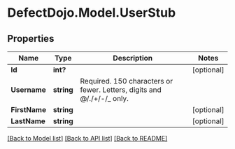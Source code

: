 # DefectDojo.Model.UserStub
## Properties

Name | Type | Description | Notes
------------ | ------------- | ------------- | -------------
**Id** | **int?** |  | [optional] 
**Username** | **string** | Required. 150 characters or fewer. Letters, digits and @/./+/-/_ only. | 
**FirstName** | **string** |  | [optional] 
**LastName** | **string** |  | [optional] 

[[Back to Model list]](../README.md#documentation-for-models) [[Back to API list]](../README.md#documentation-for-api-endpoints) [[Back to README]](../README.md)

